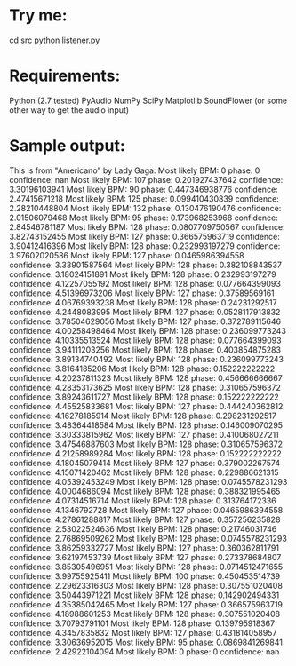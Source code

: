 Try me: 
=======
cd src
python listener.py

Requirements:
=============
Python (2.7 tested)
PyAudio
NumPy
SciPy
Matplotlib
SoundFlower (or some other way to get the audio input)

Sample output:
==============
This is from "Americano" by Lady Gaga:
Most likely BPM: 0 phase: 0 confidence: nan
Most likely BPM: 107 phase: 0.201927437642 confidence: 3.30196103941
Most likely BPM: 90 phase: 0.447346938776 confidence: 2.47415671218
Most likely BPM: 125 phase: 0.099410430839 confidence: 2.28210448804
Most likely BPM: 132 phase: 0.130476190476 confidence: 2.01506079468
Most likely BPM: 95 phase: 0.173968253968 confidence: 2.84546781187
Most likely BPM: 128 phase: 0.0807709750567 confidence: 3.82743152455
Most likely BPM: 127 phase: 0.366575963719 confidence: 3.90412416396
Most likely BPM: 128 phase: 0.232993197279 confidence: 3.97602020586
Most likely BPM: 127 phase: 0.0465986394558 confidence: 3.33901587564
Most likely BPM: 128 phase: 0.382108843537 confidence: 3.18024151891
Most likely BPM: 128 phase: 0.232993197279 confidence: 4.12257055192
Most likely BPM: 128 phase: 0.077664399093 confidence: 4.51396973206
Most likely BPM: 127 phase: 0.37589569161 confidence: 4.06769393238
Most likely BPM: 128 phase: 0.24231292517 confidence: 4.2448083995
Most likely BPM: 127 phase: 0.0528117913832 confidence: 3.78504629056
Most likely BPM: 127 phase: 0.372789115646 confidence: 4.00258498464
Most likely BPM: 128 phase: 0.236099773243 confidence: 4.10335513524
Most likely BPM: 128 phase: 0.077664399093 confidence: 3.94111203256
Most likely BPM: 128 phase: 0.403854875283 confidence: 3.89134740492
Most likely BPM: 128 phase: 0.236099773243 confidence: 3.8164185206
Most likely BPM: 128 phase: 0.152222222222 confidence: 4.20237811323
Most likely BPM: 128 phase: 0.456666666667 confidence: 4.28353173625
Most likely BPM: 128 phase: 0.310657596372 confidence: 3.89243611727
Most likely BPM: 128 phase: 0.152222222222 confidence: 4.45525833681
Most likely BPM: 127 phase: 0.444240362812 confidence: 4.16278185914
Most likely BPM: 128 phase: 0.298231292517 confidence: 3.48364418584
Most likely BPM: 128 phase: 0.146009070295 confidence: 3.30333815962
Most likely BPM: 127 phase: 0.410068027211 confidence: 3.47546887603
Most likely BPM: 128 phase: 0.310657596372 confidence: 4.21258989284
Most likely BPM: 128 phase: 0.152222222222 confidence: 4.18045079414
Most likely BPM: 127 phase: 0.379002267574 confidence: 4.15071420462
Most likely BPM: 128 phase: 0.229886621315 confidence: 4.05392453249
Most likely BPM: 128 phase: 0.0745578231293 confidence: 4.0004686094
Most likely BPM: 128 phase: 0.388321995465 confidence: 4.07314516714
Most likely BPM: 128 phase: 0.313764172336 confidence: 4.1346792728
Most likely BPM: 127 phase: 0.0465986394558 confidence: 4.27861288817
Most likely BPM: 127 phase: 0.357256235828 confidence: 2.53022524636
Most likely BPM: 128 phase: 0.21746031746 confidence: 2.76869509262
Most likely BPM: 128 phase: 0.0745578231293 confidence: 3.86259332727
Most likely BPM: 127 phase: 0.360362811791 confidence: 3.62197453739
Most likely BPM: 127 phase: 0.273378684807 confidence: 3.85305496951
Most likely BPM: 128 phase: 0.0714512471655 confidence: 3.99755925411
Most likely BPM: 100 phase: 0.450453514739 confidence: 2.29623316303
Most likely BPM: 128 phase: 0.307551020408 confidence: 3.50443971221
Most likely BPM: 128 phase: 0.142902494331 confidence: 4.35385042465
Most likely BPM: 127 phase: 0.366575963719 confidence: 4.18988601253
Most likely BPM: 128 phase: 0.307551020408 confidence: 3.70793791101
Most likely BPM: 128 phase: 0.139795918367 confidence: 4.3457835832
Most likely BPM: 127 phase: 0.431814058957 confidence: 3.30636952015
Most likely BPM: 95 phase: 0.0869841269841 confidence: 2.42922104094
Most likely BPM: 0 phase: 0 confidence: nan
